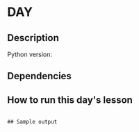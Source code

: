 
# DAY

## Description

Python version:

## Dependencies

## How to run this day's lesson
```

## Sample output
```
